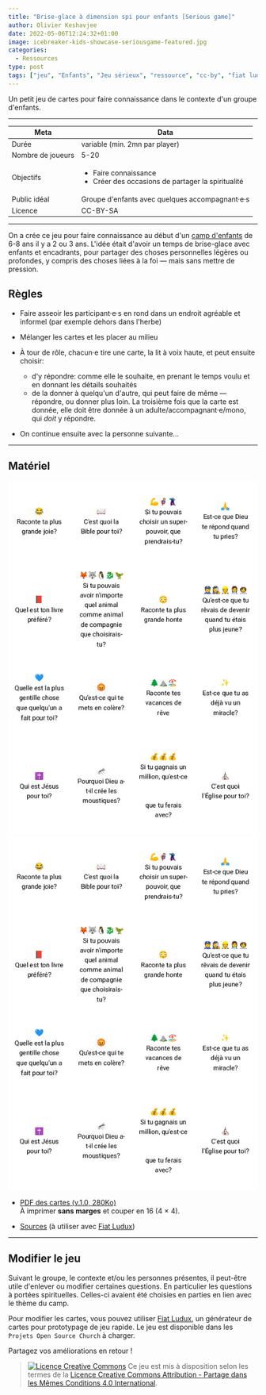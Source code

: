 ```yaml
---
title: "Brise-glace à dimension spi pour enfants [Serious game]"
author: Olivier Keshavjee
date: 2022-05-06T12:24:32+01:00
image: icebreaker-kids-showcase-seriousgame-featured.jpg
categories:
  - Ressources
type: post
tags: ["jeu", "Enfants", "Jeu sérieux", "ressource", "cc-by", "fiat ludux", "cartes"]
---
```



Un petit jeu de cartes pour faire connaissance dans le contexte d'un groupe d'enfants.

<!--more-->

<hr>

| Meta              | Data                                                                   |
|-------------------|------------------------------------------------------------------------|
| Durée             | variable (min. 2mn par player)                                         |
| Nombre de joueurs | 5-20                                                                   |
| Objectifs         | <ul><li>Faire connaissance<li>Créer des occasions de partager la spiritualité</ul> |
| Public idéal      | Groupe d'enfants avec quelques accompagnant·e·s                        |
| Licence           | CC-BY-SA                                                               |

<hr>

On a crée ce jeu pour faire connaissance au début d'un [camp d'enfants](https://www.eerv.ch/region/lausanne-epalinges/activites/enfance-et-familles/camps-centre-aere-weekend) de 6-8 ans il y a 2 ou 3 ans. L'idée était d'avoir un temps de brise-glace avec enfants et encadrants, pour partager des choses personnelles légères ou profondes, y compris des choses liées à la foi — mais sans mettre de pression.

## Règles

- Faire asseoir les participant·e·s en rond dans un endroit agréable et informel (par exemple dehors dans l'herbe)
- Mélanger les cartes et les placer au milieu
- À tour de rôle, chacun·e tire une carte, la lit à voix haute, et peut ensuite choisir:

    * d'y répondre: comme elle le souhaite, en prenant le temps voulu et en donnant les détails souhaités
    * de la donner à quelqu'un d'autre, qui peut faire de même — répondre, ou donner plus loin. La troisième fois que la carte est donnée, elle doit être donnée à un adulte/accompagnant·e/mono, qui *doit* y répondre.
- On continue ensuite avec la personne suivante…

<hr>

## Matériel

<img src="ice-breaker-preview-pdf.jpg" class="d-none d-md-block float-right w-25" />

<div class="text-center">
<img src="ice-breaker-preview-pdf.jpg" class="d-md-none mb-5 w-50 "  />
</div>

- <a class="btn btn-primary" href="https://tools.open-source.church/wp-content/uploads/2022/05/IceBreaker-Kids-v1.0.pdf" target="_blank">PDF des cartes (v.1.0, 280Ko)</a>  
  À imprimer **sans marges** et couper en 16 (4 × 4).

- [Sources](https://gist.github.com/olivierkes/14a55d30f0a3abd9246e249e0c35bff2) (à utiliser avec [Fiat Ludux](https://fiatludux.open-source.church/))

<hr>

## Modifier le jeu

Suivant le groupe, le contexte et/ou les personnes présentes, il peut-être utile d'enlever ou modifier certaines questions. En particulier les questions à portées spirituelles. Celles-ci avaient été choisies en parties en lien avec le thème du camp.

Pour modifier les cartes, vous pouvez utiliser [Fiat Ludux](https://fiatludux.open-source.church/), un générateur de cartes pour prototypage de jeu rapide. Le jeu est disponible dans les `Projets Open Source Church` à charger.

Partagez vos améliorations en retour !

> <a rel="license" href="http://creativecommons.org/licenses/by-sa/4.0/"><img alt="Licence Creative Commons" style="border-width:0" src="https://i.creativecommons.org/l/by-sa/4.0/80x15.png" /></a> Ce jeu est mis à disposition selon les termes de la <a rel="license" href="http://creativecommons.org/licenses/by-sa/4.0/">Licence Creative Commons Attribution -  Partage dans les Mêmes Conditions 4.0 International</a>.